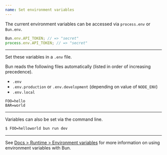 ```yaml
---
name: Set environment variables
---
```


The current environment variables can be accessed via `process.env` or `Bun.env`.

```ts
Bun.env.API_TOKEN; // => "secret"
process.env.API_TOKEN; // => "secret"
```

---

Set these variables in a `.env` file.

Bun reads the following files automatically (listed in order of increasing precedence).

- `.env`
- `.env.production` or `.env.development` (depending on value of `NODE_ENV`)
- `.env.local`

```txt#.env
FOO=hello
BAR=world
```

---

Variables can also be set via the command line.

```sh
$ FOO=helloworld bun run dev
```

---

See [Docs > Runtime > Environment variables](https://bun.sh/docs/runtime/env) for more information on using environment variables with Bun.
